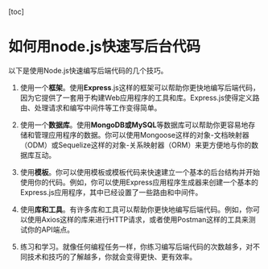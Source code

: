 [toc]

# 如何用node.js快速写后台代码

以下是使用Node.js快速编写后端代码的几个技巧。

1. 使用一个**框架**。使用**Express**.js这样的框架可以帮助你更快地编写后端代码，因为它提供了一套用于构建Web应用程序的工具和库。Express.js使得定义路由、处理请求和编写中间件等工作变得简单。

2. 使用一个**数据库**。使用**MongoDB或MySQL**等数据库可以帮助你更容易地存储和管理应用程序的数据。你可以使用Mongoose这样的对象-文档映射器（ODM）或Sequelize这样的对象-关系映射器（ORM）来更方便地与你的数据库互动。

3. 使用**模板**。你可以使用模板或模板代码来快速建立一个基本的后台结构并开始使用你的代码。例如，你可以使用Express应用程序生成器来创建一个基本的Express.js应用程序，其中已经设置了一些路由和中间件。

4. 使用**库和工具**。有许多库和工具可以帮助你更快地编写后端代码。例如，你可以使用Axios这样的库来进行HTTP请求，或者使用Postman这样的工具来测试你的API端点。

5. 练习和学习。就像任何编程任务一样，你练习编写后端代码的次数越多，对不同技术和技巧的了解越多，你就会变得更快、更有效率。